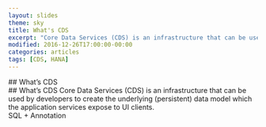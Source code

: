```yaml
---
layout: slides
theme: sky
title: What's CDS
excerpt: "Core Data Services (CDS) is an infrastructure that can be used by developers to create the underlying (persistent) data model which the application services expose to UI clients."
modified: 2016-12-26T17:00:00-00:00
categories: articles
tags: [CDS, HANA]
---
```


<section data-markdown>
## What’s CDS
</section>

<section data-background-transition="zoom" data-markdown>
## What’s CDS
Core Data Services (CDS) is an infrastructure that can be used by developers to create the underlying (persistent) data model which the application services expose to UI clients.
</section>

<section data-background-transition="zoom">
SQL + Annotation
</section>

<section data-background-transition="zoom">
</section>

